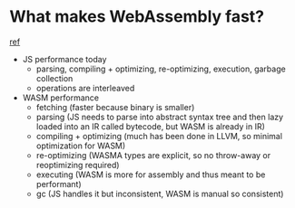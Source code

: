 # What makes WebAssembly fast?
[ref](https://hacks.mozilla.org/2017/02/what-makes-webassembly-fast/)

- JS performance today
  - parsing, compiling + optimizing, re-optimizing, execution, garbage collection
  - operations are interleaved
- WASM performance
  - fetching (faster because binary is smaller)
  - parsing (JS needs to parse into abstract syntax tree and then lazy loaded into an IR called bytecode, but WASM is already in IR)
  - compiling + optimizing (much has been done in LLVM, so minimal optimization for WASM)
  - re-optimizing (WASMA types are explicit, so no throw-away or reoptimizing required)
  - executing (WASM is more for assembly and thus meant to be performant)
  - gc (JS handles it but inconsistent, WASM is manual so consistent)